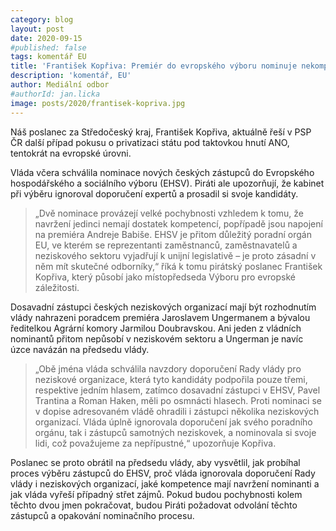 ```yaml
---
category: blog
layout: post
date: 2020-09-15
#published: false
tags: komentář EU
title: 'František Kopřiva: Premiér do evropského výboru nominuje nekompetentní lidi'
description: 'komentář, EU' 
author: Mediální odbor
#authorId: jan.licka
image: posts/2020/frantisek-kopriva.jpg
---
```


Náš poslanec za Středočeský kraj, František Kopřiva, aktuálně řeší v PSP ČR další případ pokusu o privatizaci státu pod taktovkou hnutí ANO, tentokrát na evropské úrovni.

Vláda včera schválila nominace nových českých zástupců do Evropského hospodářského a sociálního výboru (EHSV). Piráti ale upozorňují, že kabinet při výběru ignoroval doporučení expertů a prosadil si svoje kandidáty.

> „Dvě nominace provázejí velké pochybnosti vzhledem k tomu, že navržení jedinci nemají dostatek kompetencí, popřípadě jsou napojení na premiéra Andreje Babiše. EHSV je přitom důležitý poradní orgán EU, ve kterém se reprezentanti zaměstnanců, zaměstnavatelů a neziskového sektoru vyjadřují k unijní legislativě – je proto zásadní v něm mít skutečné odborníky,“ říká k tomu pirátský poslanec František Kopřiva, který působí jako místopředseda Výboru pro evropské záležitosti.

Dosavadní zástupci českých neziskových organizací mají být rozhodnutím vlády nahrazeni poradcem premiéra Jaroslavem Ungermanem a bývalou ředitelkou Agrární komory Jarmilou Doubravskou. Ani jeden z vládních nominantů přitom nepůsobí v neziskovém sektoru a Ungerman je navíc úzce navázán na předsedu vlády.

> „Obě jména vláda schválila navzdory doporučení Rady vlády pro neziskové organizace, která tyto kandidáty podpořila pouze třemi, respektive jedním hlasem, zatímco dosavadní zástupci v EHSV, Pavel Trantina a Roman Haken, měli po osmnácti hlasech. Proti nominaci se v dopise adresovaném vládě ohradili i zástupci několika neziskových organizací. Vláda úplně ignorovala doporučení jak svého poradního orgánu, tak i zástupců samotných neziskovek, a nominovala si svoje lidi, což považujeme za nepřípustné,“ upozorňuje Kopřiva.

Poslanec se proto obrátil na předsedu vlády, aby vysvětlil, jak probíhal proces výběru zástupců do EHSV, proč vláda ignorovala doporučení Rady vlády i neziskových organizací, jaké kompetence mají navržení nominanti a jak vláda vyřeší případný střet zájmů. Pokud budou pochybnosti kolem těchto dvou jmen pokračovat, budou Piráti požadovat odvolání těchto zástupců a opakování nominačního procesu.
